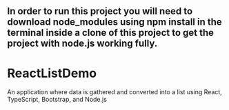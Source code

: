## In order to run this project you will need to download node_modules using npm install in the terminal inside a clone of this project to get the project with node.js working fully.
# ReactListDemo
An application where data is gathered and converted into a list using React, TypeScript, Bootstrap, and Node.js

